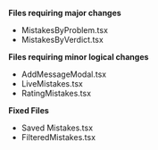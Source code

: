 **Files requiring major changes**
- MistakesByProblem.tsx
- MistakesByVerdict.tsx

**Files requiring minor logical changes**
- AddMessageModal.tsx
- LiveMistakes.tsx
- RatingMistakes.tsx

**Fixed Files**
- Saved Mistakes.tsx
- FilteredMistakes.tsx